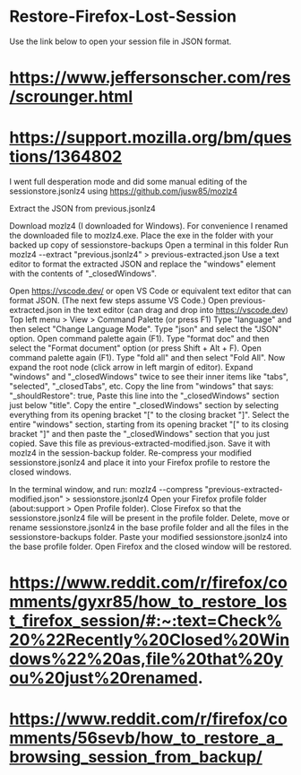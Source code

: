 # Restore-Firefox-Lost-Session


Use the link below to open your session file in JSON format.
# https://www.jeffersonscher.com/res/scrounger.html



# https://support.mozilla.org/bm/questions/1364802

I went full desperation mode and did some manual editing of the sessionstore.jsonlz4 using https://github.com/jusw85/mozlz4

Extract the JSON from previous.jsonlz4

Download mozlz4 (I downloaded for Windows). For convenience I renamed the downloaded file to mozlz4.exe.
Place the exe in the folder with your backed up copy of sessionstore-backups
Open a terminal in this folder
Run mozlz4 --extract "previous.jsonlz4" > previous-extracted.json
Use a text editor to format the extracted JSON and replace the "windows" element with the contents of "_closedWindows".

Open https://vscode.dev/ or open VS Code or equivalent text editor that can format JSON. (The next few steps assume VS Code.)
Open previous-extracted.json in the text editor (can drag and drop into https://vscode.dev)
Top left menu > View > Command Palette (or press F1)
Type "language" and then select "Change Language Mode". Type "json" and select the "JSON" option.
Open command palette again (F1). Type "format doc" and then select the "Format document" option (or press Shift + Alt + F).
Open command palette again (F1). Type "fold all" and then select "Fold All".
Now expand the root node (click arrow in left margin of editor).
Expand "windows" and "_closedWindows" twice to see their inner items like "tabs", "selected", "_closedTabs", etc.
Copy the line from "windows" that says: "_shouldRestore": true,
Paste this line into the "_closedWindows" section just below "title".
Copy the entire "_closedWindows" section by selecting everything from its opening bracket "[" to the closing bracket "]".
Select the entire "windows" section, starting from its opening bracket "[" to its closing bracket "]" and then paste the "_closedWindows" section that you just copied.
Save this file as previous-extracted-modified.json. Save it with mozlz4 in the session-backup folder.
Re-compress your modified sessionstore.jsonlz4 and place it into your Firefox profile to restore the closed windows.

In the terminal window, and run: mozlz4 --compress "previous-extracted-modified.json" > sessionstore.jsonlz4
Open your Firefox profile folder (about:support > Open Profile folder).
Close Firefox so that the sessionstore.jsonlz4 file will be present in the profile folder.
Delete, move or rename sessionstore.jsonlz4 in the base profile folder and all the files in the sessionstore-backups folder.
Paste your modified sessionstore.jsonlz4 into the base profile folder.
Open Firefox and the closed window will be restored.

# https://www.reddit.com/r/firefox/comments/gyxr85/how_to_restore_lost_firefox_session/#:~:text=Check%20%22Recently%20Closed%20Windows%22%20as,file%20that%20you%20just%20renamed.


# https://www.reddit.com/r/firefox/comments/56sevb/how_to_restore_a_browsing_session_from_backup/